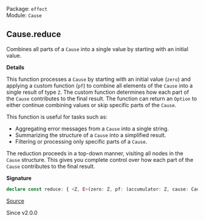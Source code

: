 Package: `effect`<br />
Module: `Cause`<br />

## Cause.reduce

Combines all parts of a `Cause` into a single value by starting with an
initial value.

**Details**

This function processes a `Cause` by starting with an initial value (`zero`)
and applying a custom function (`pf`) to combine all elements of the `Cause`
into a single result of type `Z`. The custom function determines how each
part of the `Cause` contributes to the final result. The function can return
an `Option` to either continue combining values or skip specific parts of the
`Cause`.

This function is useful for tasks such as:
- Aggregating error messages from a `Cause` into a single string.
- Summarizing the structure of a `Cause` into a simplified result.
- Filtering or processing only specific parts of a `Cause`.

The reduction proceeds in a top-down manner, visiting all nodes in the
`Cause` structure. This gives you complete control over how each part of the
`Cause` contributes to the final result.

**Signature**

```ts
declare const reduce: { <Z, E>(zero: Z, pf: (accumulator: Z, cause: Cause<E>) => Option.Option<Z>): (self: Cause<E>) => Z; <Z, E>(self: Cause<E>, zero: Z, pf: (accumulator: Z, cause: Cause<E>) => Option.Option<Z>): Z; }
```

[Source](https://github.com/Effect-TS/effect/tree/main/packages/effect/src/Cause.ts#L1281)

Since v2.0.0